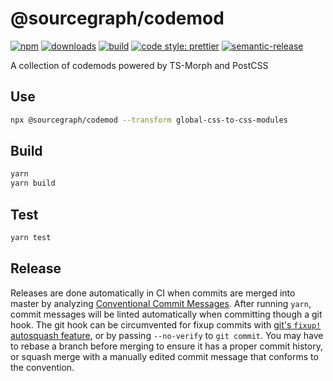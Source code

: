 # @sourcegraph/codemod

[![npm](https://img.shields.io/npm/v/@sourcegraph/codemod.svg)](https://www.npmjs.com/package/@sourcegraph/codemod)
[![downloads](https://img.shields.io/npm/dt/@sourcegraph/codemod.svg)](https://www.npmjs.com/package/@sourcegraph/codemod)
[![build](https://img.shields.io/github/workflow/status/sourcegraph/codemod/build/master)](https://github.com/sourcegraph/codemod/actions?query=branch%3Amaster+workflow%3Abuild)
[![code style: prettier](https://img.shields.io/badge/code_style-prettier-ff69b4.svg)](https://github.com/prettier/prettier)
[![semantic-release](https://img.shields.io/badge/%20%20%F0%9F%93%A6%F0%9F%9A%80-semantic--release-e10079.svg)](https://github.com/semantic-release/semantic-release)

A collection of codemods powered by TS-Morph and PostCSS

## Use

```sh
npx @sourcegraph/codemod --transform global-css-to-css-modules
```

## Build

```sh
yarn
yarn build
```

## Test

```sh
yarn test
```

## Release

Releases are done automatically in CI when commits are merged into master by analyzing [Conventional Commit Messages](https://conventionalcommits.org/).
After running `yarn`, commit messages will be linted automatically when committing though a git hook.
The git hook can be circumvented for fixup commits with [git's `fixup!` autosquash feature](https://fle.github.io/git-tip-keep-your-branch-clean-with-fixup-and-autosquash.html), or by passing `--no-verify` to `git commit`.
You may have to rebase a branch before merging to ensure it has a proper commit history, or squash merge with a manually edited commit message that conforms to the convention.
